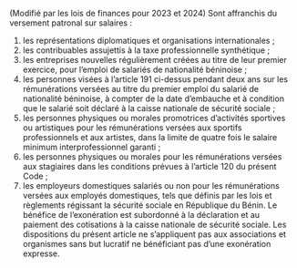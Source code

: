 (Modifié par les lois de finances pour 2023 et 2024) Sont affranchis du versement patronal sur salaires :
1) les représentations diplomatiques et organisations internationales ;
1) les contribuables assujettis à la taxe professionnelle synthétique ;
1) les entreprises nouvelles régulièrement créées au titre de leur premier exercice,
pour l’emploi de salariés de nationalité béninoise ;
4) les personnes visées à l’article 191 ci-dessus pendant deux ans sur les rémunérations
versées au titre du premier emploi du salarié de nationalité béninoise, à compter de la date d’embauche et à condition que le salarié soit déclaré à la caisse nationale de sécurité sociale ;
5) les personnes physiques ou morales promotrices d’activités sportives ou artistiques
pour les rémunérations versées aux sportifs professionnels et aux artistes, dans la limite de quatre fois le salaire minimum interprofessionnel garanti ;
6) les personnes physiques ou morales pour les rémunérations versées aux stagiaires
dans les conditions prévues à l’article 120 du présent Code ;
7) les employeurs domestiques salariés ou non pour les rémunérations versées aux
employés domestiques, tels que définis par les lois et règlements régissant la sécurité sociale en République du Bénin. Le bénéfice de l’exonération est subordonné à la déclaration et au paiement des cotisations à la caisse nationale de sécurité sociale.
Les dispositions du présent article ne s’appliquent pas aux associations et organismes sans but lucratif ne bénéficiant pas d’une exonération expresse.